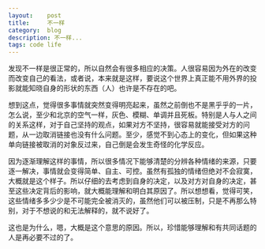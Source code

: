 ```yaml
---
layout:    post
title:     不一样
category:  blog
description: 不一样...
tags: code life
---
```

发现不一样是很正常的，所以自然会有很多相应的决策。人很容易因为外在的改变而改变自己的看法，或者说，本来就是这样，要说这个世界上真正能不用外界的投影就能知晓自身的形状的东西（人）也许是不存在的吧。

想到这点，觉得很多事情就突然变得明亮起来，虽然之前倒也不是黑乎乎的一片，怎么说，至少和北京的空气一样，灰色、模糊、单调并且死板。特别是人与人之间的关系这样，对于自己坚持的观点，如果对方不坚持，很容易就能接受对方的问题，从一边取消链接也没有什么问题。至少，感觉不到心态上的变化，但如果这种单向链接被取消的对象反过来，自己倒是会发生奇怪的化学反应。

因为逐渐理解这样的事情，所以很多情况下能够清楚的分辨各种情绪的来源，只要逐一解决，事情就会变得简单、自主、可控。虽然有孤独的情绪但绝对不会寂寞，大概就是这个样子。所以仔细的去考虑到自身的决定，以及对方对自身的决定，甚至这些决定背后的影响，就大概能理解和明白其原因了。所以想想看，觉得可笑，这些情绪多多少少是不可能完全被消灭的，虽然他们可以被压制，只是不再那么特别，对于不想说的和无法解释的，就不说好了。

这也是为什么，嗯，大概是这个意思的原因。所以，珍惜能够理解和有共同话题的人是再必要不过的了。
